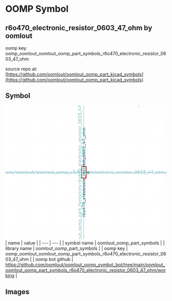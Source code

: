 # OOMP Symbol  
## r6o470_electronic_resistor_0603_47_ohm  by oomlout  
  
oomp key: oomp_oomlout_oomlout_oomp_part_symbols_r6o470_electronic_resistor_0603_47_ohm  
  
source repo at: [https://github.com/oomlout/oomlout_oomp_part_kicad_symbols](https://github.com/oomlout/oomlout_oomp_part_kicad_symbols)  
## Symbol  
  
[![working.png](working_600.png)](working.png)  
| name | value | 
| --- | --- | 
| symbol name | oomlout_oomp_part_symbols | 
| library name | oomlout_oomp_part_symbols | 
| oomp key | oomp_oomlout_oomlout_oomp_part_symbols_r6o470_electronic_resistor_0603_47_ohm | 
| oomp bot github | https://github.com/oomlout/oomlout_oomp_symbol_bot/tree/main/oomlout_oomlout_oomp_part_symbols_r6o470_electronic_resistor_0603_47_ohm/working | 
## Images  
